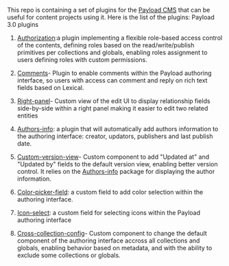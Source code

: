 This repo is containing a set of plugins for the [Payload CMS](https://payloadcms.com/) that can be useful for content projects using it.
Here is the list of the plugins:
Payload 3.0 plugins

1. [Authorization](packages/authorization/):a plugin implementing a flexible role-based access control of the contents, defining roles based on the read/write/publish primitives per collections and globals, enabling roles assignment to users defining roles with custom permissions.

1. [Comments](packages/comments/)- Plugin to enable comments within the Payload authoring interface, so users with access can comment and reply on rich text fields based on Lexical.

8. [Right-panel](packages/RightPanel/)- Custom view of the edit UI to display relationship fields side-by-side within a right panel making it easier to edit two related entities
1. [Authors-info](packages/authors-info/): a plugin that will automatically add authors information to the authoring interface: creator, updators, publishers and last publish date.
6. [Custom-version-view](packages/CustomVersionView/)- Custom component to add "Updated at" and "Updated by" fields to the default version view, enabling better version control. It relies on the [Authors-info](packages/authors-info/) package for displaying the author information. 
3. [Color-picker-field](packages/color-picker/): a custom field to add color selection within the authoring interface.
4. [Icon-select](packages/icon-select/): a custom field for selecting icons within the Payload authoring interface
5. [Cross-collection-config](packages/CrossCollection/)- Custom component to change the default component of the authoring interface accross all collections and globals, enabling behavior based on metadata, and with the ability to exclude some collections or globals.

